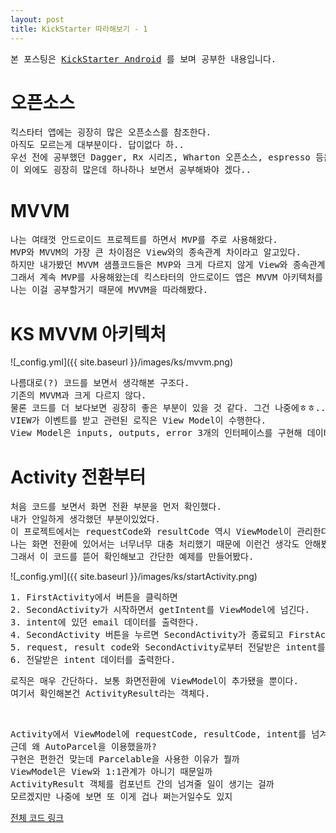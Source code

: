 ```yaml
---
layout: post
title: KickStarter 따라해보기 - 1
---
```


<pre>
본 포스팅은 <a href="https://github.com/kickstarter/android-oss">KickStarter Android</a> 를 보며 공부한 내용입니다.
</pre>

# 오픈소스
<pre>
킥스타터 앱에는 굉장히 많은 오픈소스를 참조한다.
아직도 모르는게 대부분이다. 답이없다 하..
우선 전에 공부했던 Dagger, Rx 시리즈, Wharton 오픈소스, espresso 등은 역시 있다.
이 외에도 굉장히 많은데 하나하나 보면서 공부해봐야 겠다..
</pre>

# MVVM
<pre>
나는 여태껏 안드로이드 프로젝트를 하면서 MVP를 주로 사용해왔다.
MVP와 MVVM의 가장 큰 차이점은 View와의 종속관계 차이라고 알고있다.
하지만 내가봤던 MVVM 샘플코드들은 MVP와 크게 다르지 않게 View와 종속관계를 이루는 경우가 많았다.
그래서 계속 MVP를 사용해왔는데 킥스타터의 안드로이드 앱은 MVVM 아키텍처를 따른다.
나는 이걸 공부할거기 때문에 MVVM을 따라해봤다.
</pre>

# KS MVVM 아키텍처
![_config.yml]({{ site.baseurl }}/images/ks/mvvm.png)

<pre>
나름대로(?) 코드를 보면서 생각해본 구조다.
기존의 MVVM과 크게 다르지 않다.
물론 코드를 더 보다보면 굉장히 좋은 부분이 있을 것 같다. 그건 나중에ㅎㅎ..
VIEW가 이벤트를 받고 관련된 로직은 View Model이 수행한다.
View Model은 inputs, outputs, error 3개의 인터페이스를 구현해 데이터 송수신의 역할을 한다.
</pre>

# Activity 전환부터
<pre>
처음 코드를 보면서 화면 전환 부분을 먼저 확인했다.
내가 안일하게 생각했던 부분이있었다.
이 프로젝트에서는 requestCode와 resultCode 역시 ViewModel이 관리한다.
나는 화면 전환에 있어서는 너무너무 대충 처리했기 때문에 이런건 생각도 안해봤다.
그래서 이 코드를 뜯어 확인해보고 간단한 예제를 만들어봤다.
</pre>

![_config.yml]({{ site.baseurl }}/images/ks/startActivity.png)

<pre>
1. FirstActivity에서 버튼을 클릭하면
2. SecondActivity가 시작하면서 getIntent를 ViewModel에 넘긴다.
3. intent에 있던 email 데이터를 출력한다.
4. SecondActivity 버튼을 누르면 SecondActivity가 종료되고 FirstActivity에 intent를 전달한다.
5. request, result code와 SecondActivity로부터 전달받은 intent를 ViewModel에 전달한다.
6. 전달받은 intent 데이터를 출력한다.
</pre>

<pre>
로직은 매우 간단하다. 보통 화면전환에 ViewModel이 추가됐을 뿐이다.
여기서 확인해본건 ActivityResult라는 객체다.
</pre><br/>

<script src="https://gist.github.com/fisache/09f144c4cc407ed3cdc1273ec0991c63.js"></script>

<pre>
Activity에서 ViewModel에 requestCode, resultCode, intent를 넘겨줄 때 ActivityResult 객체를 이용한다.
근데 왜 AutoParcel을 이용했을까?
구현은 편한건 맞는데 Parcelable을 사용한 이유가 뭘까
ViewModel은 View와 1:1관계가 아니기 때문일까
ActivityResult 객체를 컴포넌트 간의 넘겨줄 일이 생기는 걸까
모르겠지만 나중에 보면 또 이게 겁나 쩌는거일수도 있지
</pre>

<a href="https://github.com/fisache-android-practice/ks-mvvm-activity/tree/basicmvvm">전체 코드 링크</a>